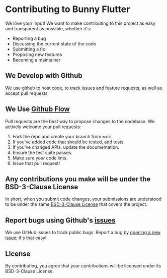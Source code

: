 # Contributing to Bunny Flutter

We love your input! We want to make contributing to this project as easy and transparent as possible, whether it's:

- Reporting a bug
- Discussing the current state of the code
- Submitting a fix
- Proposing new features
- Becoming a maintainer

## We Develop with Github

We use github to host code, to track issues and feature requests, as well as accept pull requests.

## We Use [Github Flow](https://guides.github.com/introduction/flow/index.html)

Pull requests are the best way to propose changes to the codebase. We actively welcome your pull requests:

1. Fork the repo and create your branch from `main`.
2. If you've added code that should be tested, add tests.
3. If you've changed APIs, update the documentation.
4. Ensure the test suite passes.
5. Make sure your code lints.
6. Issue that pull request!

## Any contributions you make will be under the BSD-3-Clause License

In short, when you submit code changes, your submissions are understood to be under the same [BSD-3-Clause License](LICENSE) that covers the project.

## Report bugs using Github's [issues](https://github.com/yourusername/bunny-flutter/issues)

We use GitHub issues to track public bugs. Report a bug by [opening a new issue](https://github.com/yourusername/bunny-flutter/issues/new); it's that easy!

## License

By contributing, you agree that your contributions will be licensed under its BSD-3-Clause License.